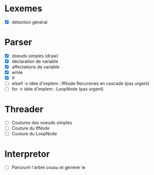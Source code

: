 # Lexemes
- [x] détection général

# Parser
- [x] doeuds simples (draw)
- [x] déclaration de variable
- [x] affectations de variable
- [x] while
- [x] if
- [ ] elseif -> idée d'implem : IfNode Recursives en cascade (pas urgent)
- [ ] for -> idée d'implem : LoopNode (pas urgent)

# Threader
- [ ] Coutures des noeuds simples
- [ ] Couture du IfNode
- [ ] Couture du LoopNode

# Interpretor
- [ ] Parcourir l'arbre cousu et générer le
